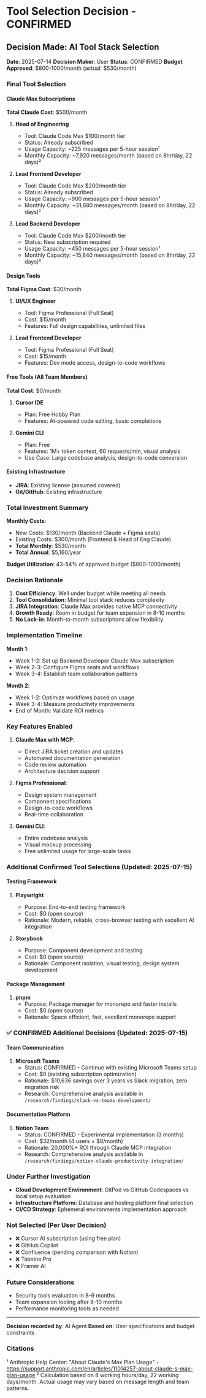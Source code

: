 # Tool Selection Decision - CONFIRMED

## Decision Made: AI Tool Stack Selection

**Date**: 2025-07-14
**Decision Maker**: User
**Status**: CONFIRMED
**Budget Approved**: $800-1000/month (actual: $530/month)

### Final Tool Selection

#### Claude Max Subscriptions
**Total Claude Cost**: $500/month

1. **Head of Engineering**
   - Tool: Claude Code Max $100/month tier
   - Status: Already subscribed
   - Usage Capacity: ~225 messages per 5-hour session¹
   - Monthly Capacity: ~7,920 messages/month (based on 8hr/day, 22 days)²

2. **Lead Frontend Developer**
   - Tool: Claude Code Max $200/month tier
   - Status: Already subscribed
   - Usage Capacity: ~900 messages per 5-hour session¹
   - Monthly Capacity: ~31,680 messages/month (based on 8hr/day, 22 days)²

3. **Lead Backend Developer**
   - Tool: Claude Code Max $200/month tier
   - Status: New subscription required
   - Usage Capacity: ~450 messages per 5-hour session¹
   - Monthly Capacity: ~15,840 messages/month (based on 8hr/day, 22 days)²

#### Design Tools
**Total Figma Cost**: $30/month

1. **UI/UX Engineer**
   - Tool: Figma Professional (Full Seat)
   - Cost: $15/month
   - Features: Full design capabilities, unlimited files

2. **Lead Frontend Developer**
   - Tool: Figma Professional (Full Seat)
   - Cost: $15/month
   - Features: Dev mode access, design-to-code workflows

#### Free Tools (All Team Members)
**Total Cost**: $0/month

1. **Cursor IDE**
   - Plan: Free Hobby Plan
   - Features: AI-powered code editing, basic completions
   
2. **Gemini CLI**
   - Plan: Free
   - Features: 1M+ token context, 60 requests/min, visual analysis
   - Use Case: Large codebase analysis, design-to-code conversion

#### Existing Infrastructure
- **JIRA**: Existing license (assumed covered)
- **Git/GitHub**: Existing infrastructure

### Total Investment Summary

**Monthly Costs**:
- New Costs: $130/month (Backend Claude + Figma seats)
- Existing Costs: $300/month (Frontend & Head of Eng Claude)
- **Total Monthly**: $530/month
- **Total Annual**: $5,160/year

**Budget Utilization**: 43-54% of approved budget ($800-1000/month)

### Decision Rationale

1. **Cost Efficiency**: Well under budget while meeting all needs
2. **Tool Consolidation**: Minimal tool stack reduces complexity
3. **JIRA Integration**: Claude Max provides native MCP connectivity
4. **Growth Ready**: Room in budget for team expansion in 8-10 months
5. **No Lock-in**: Month-to-month subscriptions allow flexibility

### Implementation Timeline

**Month 1**:
- Week 1-2: Set up Backend Developer Claude Max subscription
- Week 2-3: Configure Figma seats and workflows
- Week 3-4: Establish team collaboration patterns

**Month 2**:
- Week 1-2: Optimize workflows based on usage
- Week 3-4: Measure productivity improvements
- End of Month: Validate ROI metrics

### Key Features Enabled

1. **Claude Max with MCP**:
   - Direct JIRA ticket creation and updates
   - Automated documentation generation
   - Code review automation
   - Architecture decision support

2. **Figma Professional**:
   - Design system management
   - Component specifications
   - Design-to-code workflows
   - Real-time collaboration

3. **Gemini CLI**:
   - Entire codebase analysis
   - Visual mockup processing
   - Free unlimited usage for large-scale tasks

### Additional Confirmed Tool Selections (Updated: 2025-07-15)

#### Testing Framework
1. **Playwright** 
   - Purpose: End-to-end testing framework
   - Cost: $0 (open source)
   - Rationale: Modern, reliable, cross-browser testing with excellent AI integration

2. **Storybook**
   - Purpose: Component development and testing
   - Cost: $0 (open source)  
   - Rationale: Component isolation, visual testing, design system development

#### Package Management
1. **pnpm**
   - Purpose: Package manager for monorepo and faster installs
   - Cost: $0 (open source)
   - Rationale: Space efficient, fast, excellent monorepo support

### ✅ CONFIRMED Additional Decisions (Updated: 2025-07-15)

#### Team Communication
1. **Microsoft Teams**
   - Status: CONFIRMED - Continue with existing Microsoft Teams setup
   - Cost: $0 (existing subscription optimization)
   - Rationale: $10,636 savings over 3 years vs Slack migration, zero migration risk
   - Research: Comprehensive analysis available in `/research/findings/slack-vs-teams-development/`

#### Documentation Platform  
1. **Notion Team** 
   - Status: CONFIRMED - Experimental implementation (3 months)
   - Cost: $32/month (4 users × $8/month)
   - Rationale: 20,000%+ ROI through Claude MCP integration
   - Research: Comprehensive analysis available in `/research/findings/notion-claude-productivity-integration/`

### Under Further Investigation

- **Cloud Development Environment**: GitPod vs GitHub Codespaces vs local setup evaluation
- **Infrastructure Platform**: Database and hosting platform final selection
- **CI/CD Strategy**: Ephemeral environments implementation approach

### Not Selected (Per User Decision)

- ❌ Cursor AI subscription (using free plan)
- ❌ GitHub Copilot
- ❌ Confluence (pending comparison with Notion)
- ❌ Tabnine Pro
- ❌ Framer AI

### Future Considerations

- Security tools evaluation in 8-9 months
- Team expansion tooling after 8-10 months
- Performance monitoring tools as needed

---

**Decision recorded by**: AI Agent
**Based on**: User specifications and budget constraints

### Citations

¹ Anthropic Help Center: "About Claude's Max Plan Usage" - https://support.anthropic.com/en/articles/11014257-about-claude-s-max-plan-usage
² Calculation based on 8 working hours/day, 22 working days/month. Actual usage may vary based on message length and team patterns.